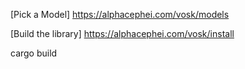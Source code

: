 [Pick a Model]
https://alphacephei.com/vosk/models

[Build the library]
https://alphacephei.com/vosk/install

cargo build
